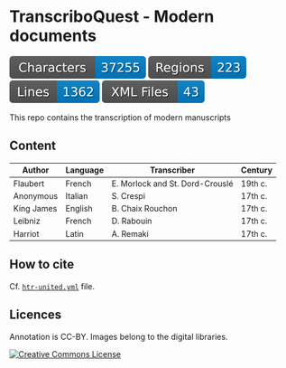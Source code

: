 # TranscriboQuest - Modern documents

![characters badge](badges/characters.svg) ![regions badge](badges/regions.svg) ![lines badge](badges/lines.svg) ![files badge](badges/files.svg)

This repo contains the transcription of modern manuscripts

## Content

| Author     | Language | Transcriber                     | Century |
|------------|----------|---------------------------------|---------|
| Flaubert   | French   | E. Morlock and St. Dord-Crouslé | 19th c. |
| Anonymous  | Italian  | S. Crespi                       | 17th c. |
| King James | English  | B. Chaix Rouchon                | 17th c. |
| Leibniz    | French   | D. Rabouin                      | 17th c. |
| Harriot    | Latin    | A. Remaki                       | 17th c. |


## How to cite

Cf. [`htr-united.yml`](https://github.com/gabays/TranscriboQuest_Modern/blob/main/htr-united.yml) file.

## Licences
Annotation is CC-BY. Images belong to the digital libraries.

<a rel="license" href="https://creativecommons.org/licenses/by/2.0"><img alt="Creative Commons License" style="border-width:0" src="https://i.creativecommons.org/l/by/2.0/88x31.png" /></a><br />